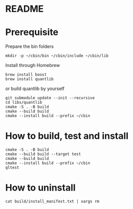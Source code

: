 README
====

# Prerequisite

Prepare the bin folders

```
mkdir -p ~/cbin/bin ~/cbin/include ~/cbin/lib
```

Install through Homebrew
```
brew install boost
brew install quantlib
```
or build quantlib by yourself
```
git submodule update --init --recursive
cd libs/quantlib
cmake -S . -B build
cmake --build build
cmake --install build --prefix ~/cbin
```

# How to build, test and install

```
cmake -S . -B build
cmake --build build --target test
cmake --build build
cmake --install build --prefix ~/cbin
qltest
```

# How to uninstall

```
cat build/install_manifest.txt | xargs rm
```